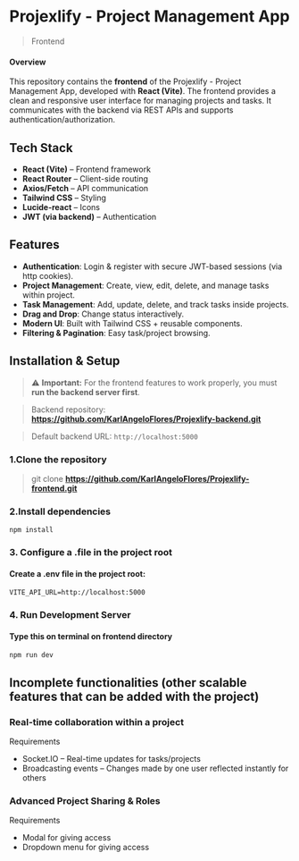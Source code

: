 # Projexlify - Project Management App
> Frontend

#### Overview
This repository contains the **frontend** of the Projexlify - Project Management App, developed with **React (Vite)**. The frontend provides a clean and responsive user interface for managing projects and tasks. It communicates with the backend via REST APIs and supports authentication/authorization.

## Tech Stack
- **React (Vite)** – Frontend framework  
- **React Router** – Client-side routing  
- **Axios/Fetch** – API communication  
- **Tailwind CSS** – Styling  
- **Lucide-react** – Icons  
- **JWT (via backend)** – Authentication

## Features
- **Authentication**: Login & register with secure JWT-based sessions (via http cookies).
- **Project Management**: Create, view, edit, delete, and manage tasks within project.
- **Task Management**: Add, update, delete, and track tasks inside projects.
- **Drag and Drop**: Change status interactively.
- **Modern UI**: Built with Tailwind CSS + reusable components.
- **Filtering & Pagination**: Easy task/project browsing.

## Installation & Setup
> ⚠️ **Important:** For the frontend features to work properly, you must **run the backend server first**.  

> Backend repository: **https://github.com/KarlAngeloFlores/Projexlify-backend.git**

> Default backend URL: `http://localhost:5000`

### 1.Clone the repository
> git clone **https://github.com/KarlAngeloFlores/Projexlify-frontend.git**

### 2.Install dependencies
``` 
npm install
```

### 3. Configure a .file in the project root
#### Create a **.env** file in the project root:
```
VITE_API_URL=http://localhost:5000
```
### 4. Run Development Server
#### Type this on terminal on frontend directory    
```
npm run dev
```

## Incomplete functionalities (other scalable features that can be added with the project)
### Real-time collaboration within a project
Requirements
- Socket.IO – Real-time updates for tasks/projects
- Broadcasting events – Changes made by one user reflected instantly for others

### Advanced Project Sharing & Roles
Requirements
- Modal for giving access
- Dropdown menu for giving access
